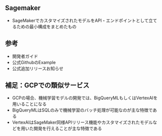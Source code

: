 ## Sagemaker
- SageMakerでカスタマイズされたモデルをAPI・エンドポイントとして立てるための最小構成をまとめたもの

## 参考
- 開発者ガイド
- 公式GithubのExample
- 公式追加リリースお知らせ

## 補足：GCPでの類似サービス
- GCPの場合、機械学習モデルの開発では、BigQueryMLもしくはVertexAIを用いることになる
- BigQueryMLはSQLのみで機械学習のバッチ処理が可能なのが主な特徴である
- VertexAIはSageMaker同様APIリリース機能やカスタマイズされたモデルなどを用いた開発を行えることが主な特徴である


